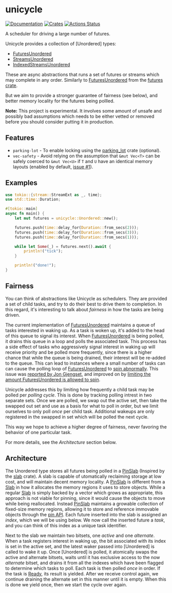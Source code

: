 # unicycle

[![Documentation](https://docs.rs/unicycle/badge.svg)](https://docs.rs/unicycle)
[![Crates](https://img.shields.io/crates/v/unicycle.svg)](https://crates.io/crates/unicycle)
[![Actions Status](https://github.com/udoprog/unicycle/workflows/Rust/badge.svg)](https://github.com/udoprog/unicycle/actions)

A scheduler for driving a large number of futures.


Unicycle provides a collection of [Unordered] types:
 
 * [FuturesUnordered]
 * [StreamsUnordered]
 * [IndexedStreamsUnordered]
 
These are async abstractions that runs a set of futures or streams which may
complete in any order.
Similarly to [FuturesUnordered][futures-rs] from the [futures crate].

But we aim to provide a stronger guarantee of fairness (see below), and
better memory locality for the futures being pollled.

**Note:** This project is experimental. It involves some amount of unsafe and
possibly bad assumptions which needs to be either vetted or removed before you
should consider putting it in production.

## Features

* `parking-lot` - To enable locking using the [parking_lot] crate (optional).
* `vec-safety` - Avoid relying on the assumption that `&mut Vec<T>` can be
  safely coerced to `&mut Vec<U>` if `T` and `U` have an identical memory
  layouts (enabled by default, [issue #1]).

[issue #1]: https://github.com/udoprog/unicycle/issues/1
[parking_lot]: https://crates.io/crates/parking_lot

## Examples

```rust
use tokio::{stream::StreamExt as _, time};
use std::time::Duration;

#[tokio::main]
async fn main() {
    let mut futures = unicycle::Unordered::new();

    futures.push(time::delay_for(Duration::from_secs(2)));
    futures.push(time::delay_for(Duration::from_secs(3)));
    futures.push(time::delay_for(Duration::from_secs(1)));

    while let Some(_) = futures.next().await {
        println!("tick");
    }

    println!("done!");
}
```

## Fairness

You can think of abstractions like Unicycle as schedulers. They are provided a
set of child tasks, and try to do their best to drive them to completion. In
this regard, it's interesting to talk about _fairness_ in how the tasks are
being driven.

The current implementation of [FuturesUnordered] maintains a queue of tasks
interested in waking up. As a task is woken up, it's added to the head of this
queue to signal its interest.
When [FuturesUnordered] is being polled, it drains this queue in a loop and
polls the associated task.
This process has a side effect of tasks who aggressively signal interest in
waking up will receive priority and be polled more frequently, since there is a
higher chance that while the queue is being drained, their interest will be
re-added to the queue.
This can lead to instances where a small number of tasks can can cause the 
polling loop of [FuturesUnordered] to [spin abnormally].
This issue was [reported by Jon Gjengset], and improved on by [limiting the
amount FuturesUnordered is allowed to spin].

Unicycle addresses this by limiting how frequently a child task may be polled
per _polling cycle_.
This is done by tracking polling intrest in two separate sets.
Once we are polled, we swap out the active set, then take the swapped out set
and use as a basis for what to poll in order, but we limit ourselves to only
poll _once_ per child task.
Additional wakeups are only registered in the swapped in set which will be
polled the next cycle.

This way we hope to achieve a higher degree of fairness, never favoring the
behavior of one particular task.

For more details, see the _Architecture_ section below.

[spin abnormally]: https://github.com/udoprog/unicycle/blob/master/tests/spinning_futures_unordered.rs
[limiting the amount FuturesUnordered is allowed to spin]: https://github.com/rust-lang/futures-rs/pull/2049
[reported by Jon Gjengset]: https://github.com/rust-lang/futures-rs/issues/2047

## Architecture

The Unordered type stores all futures being polled in a [PinSlab] (Inspired by
the [slab] crate).
A slab is capable of utomatically reclaiming storage at low cost, and will
maintain decent memory locality.
A [PinSlab] is different from a [Slab] in how it allocates the memory regions it
uses to store objects.
While a regular [Slab] is simply backed by a vector which grows as appropriate,
this approach is not viable for pinning, since it would cause the objects to
move while being reallocated.
Instead [PinSlab] maintains a growable collection of fixed-size memory regions,
allowing it to store and reference immovable objects through the [pin API].
Each future inserted into the slab is assigned an _index_, which we will be
using below.
We now call the inserted future a _task_, and you can think of this index as a
unique task identifier.

[slab]: https://github.com/carllerche/slab
[pin API]: https://doc.rust-lang.org/std/pin/index.html

Next to the slab we maintain two bitsets, one _active_ and one _alternate_.
When a task registers interest in waking up, the bit associated with its index
is set in the active set, and the latest waker passed into [Unordered] is
called to wake it up.
Once [Unordered] is polled, it atomically swaps the active and alternate
bitsets, waits until it has exclusive access to the now _alternate_ bitset, and
drains it from all the indexes which have been flagged to determine which tasks
to poll.
Each task is then polled _once_ in order.
If the task is [Ready], its result is yielded.
After we receive control again, we continue draining the alternate set in this
manner until it is empty.
When this is done we yield once, then we start the cycle over again.

[Ready]: https://doc.rust-lang.org/std/task/enum.Poll.html
[PinSlab]: https://docs.rs/unicycle/latest/unicycle/struct.PinSlab.html
[Slab]: https://docs.rs/slab/latest/slab/struct.Slab.html
[FuturesUnordered]: https://docs.rs/unicycle/latest/unicycle/struct.FuturesUnordered.html
[StreamsUnordered]: https://docs.rs/unicycle/latest/unicycle/struct.StreamsUnordered.html
[IndexedStreamsUnordered]: https://docs.rs/unicycle/latest/unicycle/struct.IndexedStreamsUnordered.html
[futures-rs]: https://docs.rs/futures/latest/futures/stream/struct.FuturesUnordered.html
[futures crate]: https://docs.rs/futures/latest/futures